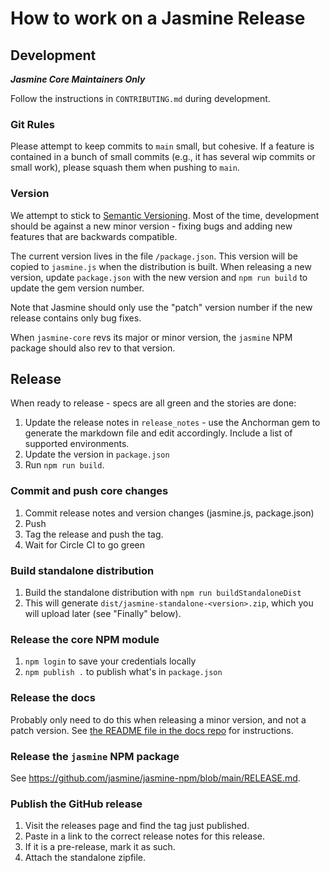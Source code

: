 # How to work on a Jasmine Release

## Development
___Jasmine Core Maintainers Only___

Follow the instructions in `CONTRIBUTING.md` during development.

### Git Rules

Please attempt to keep commits to `main` small, but cohesive. If a feature is contained in a bunch of small commits (e.g., it has several wip commits or small work), please squash them when pushing to `main`.

### Version

We attempt to stick to [Semantic Versioning](http://semver.org/). Most of the time, development should be against a new minor version - fixing bugs and adding new features that are backwards compatible.

The current version lives in the file `/package.json`. This version will be
copied to `jasmine.js` when the distribution is built. When releasing a new
version, update `package.json` with the new version and `npm run build` to
update the gem version number.

Note that Jasmine should only use the "patch" version number if the new release
contains only bug fixes.

When `jasmine-core` revs its major or minor version, the `jasmine` NPM package
should also rev to that version.

## Release

When ready to release - specs are all green and the stories are done:

1. Update the release notes in `release_notes` - use the Anchorman gem to generate the markdown file and edit accordingly. Include a list of supported environments.
1. Update the version in `package.json`
1. Run `npm run build`.

### Commit and push core changes

1. Commit release notes and version changes (jasmine.js, package.json)
2. Push
3. Tag the release and push the tag.
4. Wait for Circle CI to go green

### Build standalone distribution

1. Build the standalone distribution with `npm run buildStandaloneDist`
1. This will generate `dist/jasmine-standalone-<version>.zip`, which you will upload later (see "Finally" below).

### Release the core NPM module

1. `npm login` to save your credentials locally
2. `npm publish .` to publish what's in `package.json`

### Release the docs

Probably only need to do this when releasing a minor version, and not a patch
version. See [the README file in the docs repo](https://github.com/jasmine/jasmine.github.io/blob/master/README.md)
for instructions.

### Release the `jasmine` NPM package

See <https://github.com/jasmine/jasmine-npm/blob/main/RELEASE.md>.

### Publish the GitHub release

1. Visit the releases page and find the tag just published.
2. Paste in a link to the correct release notes for this release.
3. If it is a pre-release, mark it as such.
4. Attach the standalone zipfile.
